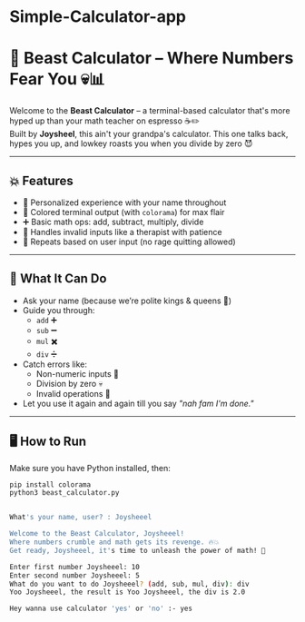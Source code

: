 # Simple-Calculator-app

# 🧠 Beast Calculator – Where Numbers Fear You 💀📊

Welcome to the **Beast Calculator** – a terminal-based calculator that's more hyped up than your math teacher on espresso ☕✏️  
Built by **Joysheel**, this ain't your grandpa's calculator. This one talks back, hypes you up, and lowkey roasts you when you divide by zero 😈

---

## 💥 Features

- 🎤 Personalized experience with your name throughout
- 💅 Colored terminal output (with `colorama`) for max flair
- ➕ Basic math ops: add, subtract, multiply, divide
- 🧠 Handles invalid inputs like a therapist with patience
- 🔁 Repeats based on user input (no rage quitting allowed)

---

## 🧪 What It Can Do

- Ask your name (because we’re polite kings & queens 👑)
- Guide you through:
  - `add` ➕
  - `sub` ➖
  - `mul` ✖️
  - `div` ➗
- Catch errors like:
  - Non-numeric inputs 😬
  - Division by zero 💀
  - Invalid operations 🤡
- Let you use it again and again till you say *"nah fam I'm done."*

---

## 🖥️ How to Run

Make sure you have Python installed, then:

```bash
pip install colorama
python3 beast_calculator.py


What's your name, user? : Joysheeel

Welcome to the Beast Calculator, Joysheeel!
Where numbers crumble and math gets its revenge. 🔥💥
Get ready, Joysheeel, it's time to unleash the power of math! 🚀

Enter first number Joysheeel: 10
Enter second number Joysheeel: 5
What do you want to do Joysheeel? (add, sub, mul, div): div
Yoo Joysheeel, the result is Yoo Joysheeel, the div is 2.0

Hey wanna use calculator 'yes' or 'no' :- yes

